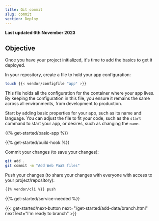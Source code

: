 ```yaml
---
title: Git commit
slug: commit
section: Deploy
---
```


**Last updated 6th November 2023**



## Objective  

Once you have your project initialized, it's time to add the basics to get it deployed.

In your repository, create a file to hold your app configuration:

```bash
touch {{< vendor/configfile "app" >}}
```

This file holds all the configuration for the container where your app lives.
By keeping the configuration in this file,
you ensure it remains the same across all environments, from development to production.

Start by adding basic properties for your app, such as its name and language.
You can adjust the file to fit your code, such as the `start` command to start your app, or desires, such as changing the `name`.

{{% get-started/basic-app %}}

{{% get-started/build-hook %}}

Commit your changes (to save your changes):

```bash
git add .
git commit -m "Add Web PaaS files"
```

Push your changes (to share your changes with everyone with access to your project/repository):

```bash
{{% vendor/cli %}} push
```

{{% get-started/service-needed %}}

{{< get-started/next-button next="/get-started/add-data/branch.html" nextText="I'm ready to branch" >}}

